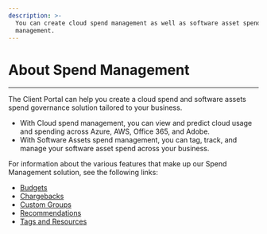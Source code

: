 ```yaml
---
description: >-
  You can create cloud spend management as well as software asset spend
  management.
---
```


# About Spend Management

***

The Client Portal can help you create a cloud spend and software assets spend governance solution tailored to your business.

* With Cloud spend management, you can view and predict cloud usage and spending across Azure, AWS, Office 365, and Adobe.
* With Software Assets spend management, you can tag, track, and manage your software asset spend across your business.

For information about the various features that make up our Spend Management solution, see the following links:

* [Budgets](budgets/)
* [Chargebacks](chargebacks/)
* [Custom Groups](custom-groups/)
* [Recommendations](recommendations/)
* [Tags and Resources](tags-and-resources/)
